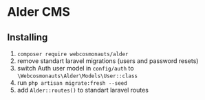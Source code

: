 # Alder CMS

## Installing

1. ```composer require webcosmonauts/alder```
2. remove standart laravel migrations (users and password resets)
3. switch Auth user model in ```config/auth``` to ```\Webcosmonauts\Alder\Models\User::class```
4. run ```php artisan migrate:fresh --seed```
5. add ```Alder::routes()``` to standart laravel routes
